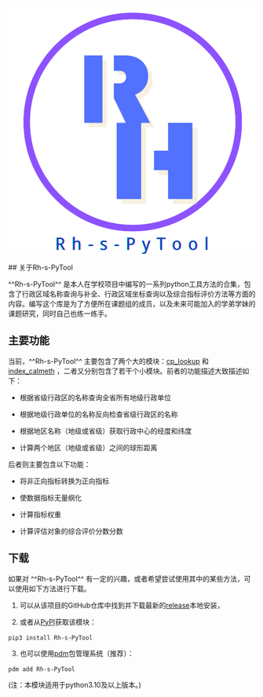 <center>

![logo](assets/logo.svg)
</center>
## 关于Rh-s-PyTool

^^Rh-s-PyTool^^ 是本人在学校项目中编写的一系列python工具方法的合集，包含了行政区域名称查询与补全、行政区域坐标查询以及综合指标评价方法等方面的内容。编写这个库是为了方便所在课题组的成员，以及未来可能加入的学弟学妹的课题研究，同时自己也练一练手。


## 主要功能

当前，^^Rh-s-PyTool^^ 主要包含了两个大的模块：[cp_lookup](api/cp_lookup.md) 和 [index_calmeth](api/index_calmeth.md) ，二者又分别包含了若干个小模块。前者的功能描述大致描述如下：

+ 根据省级行政区的名称查询全省所有地级行政单位

+ 根据地级行政单位的名称反向检查省级行政区的名称

+ 根据地区名称（地级或省级）获取行政中心的经度和纬度

+ 计算两个地区（地级或省级）之间的球形距离

后者则主要包含以下功能：

+ 将非正向指标转换为正向指标

+ 使数据指标无量纲化

+ 计算指标权重

+ 计算评估对象的综合评价分数分数

## 下载

如果对 ^^Rh-s-PyTool^^ 有一定的兴趣，或者希望尝试使用其中的某些方法，可以使用如下方法进行下载。

1. 可以从该项目的GitHub仓库中找到并下载最新的[release](https://github.com/skahanium/Rh-s-PyTool/releases)本地安装，

2. 或者从[PyPI](https://pypi.org/project/Rh-s-PyTool/)获取该模块：

```
pip3 install Rh-s-PyTool
```

3. 也可以使用[pdm](https://pdm.fming.dev)包管理系统（推荐）：

```
pdm add Rh-s-PyTool
```

(注：本模块适用于python3.10及以上版本。)